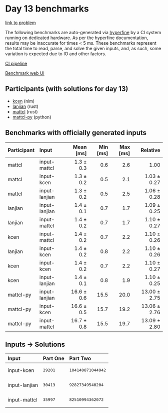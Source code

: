 # Day 13 benchmarks

[link to problem](https://adventofcode.com/2024/day/13)

The following benchmarks are auto-generated via
[hyperfine](https://github.com/sharkdp/hyperfine) by a CI system running on
dedicated hardware. As per the hyperfine documentation, results may be
inaccurate for times < 5 ms. These benchmarks represent the total time to read,
parse, and solve the given inputs, and, as such, some variation is expected due
to IO and other factors.

[CI pipeline](http://ci.papercode.net:8080/teams/main/pipelines/aoc2024)

[Benchmark web UI](https://aoc.ancalagon.black)


## Participants (with solutions for day 13)

- [kcen](https://github.com/kcen/aoc2024) (nim)
- [lanjian](https://github.com/lanjian/aoc-2024) (rust)
- [mattcl](https://github.com/mattcl/aoc2024) (rust)
- [mattcl-py](https://github.com/mattcl/aoc2024-py) (python)


## Benchmarks with officially generated inputs

| Participant | Input | Mean [ms] | Min [ms] | Max [ms] | Relative |
|:---|:---|---:|---:|---:|---:|
| mattcl | input-mattcl | 1.3 ± 0.3 | 0.6 | 2.6 | 1.00 |
| mattcl | input-kcen | 1.3 ± 0.2 | 0.5 | 2.1 | 1.03 ± 0.27 |
| mattcl | input-lanjian | 1.3 ± 0.2 | 0.5 | 2.5 | 1.06 ± 0.28 |
| lanjian | input-lanjian | 1.4 ± 0.1 | 0.7 | 1.7 | 1.09 ± 0.25 |
| lanjian | input-mattcl | 1.4 ± 0.2 | 0.7 | 1.7 | 1.10 ± 0.27 |
| kcen | input-mattcl | 1.4 ± 0.2 | 0.7 | 2.2 | 1.10 ± 0.26 |
| lanjian | input-kcen | 1.4 ± 0.2 | 0.8 | 2.2 | 1.10 ± 0.26 |
| kcen | input-kcen | 1.4 ± 0.2 | 0.7 | 2.2 | 1.10 ± 0.27 |
| kcen | input-lanjian | 1.4 ± 0.1 | 0.8 | 1.9 | 1.10 ± 0.25 |
| mattcl-py | input-lanjian | 16.6 ± 0.6 | 15.5 | 20.0 | 13.00 ± 2.75 |
| mattcl-py | input-kcen | 16.6 ± 0.5 | 15.7 | 19.2 | 13.06 ± 2.76 |
| mattcl-py | input-mattcl | 16.7 ± 0.8 | 15.5 | 19.7 | 13.09 ± 2.80 |


## Inputs -> Solutions

| Input | Part One | Part Two |
|:---|:---|:---|
|input-kcen|<pre>29201</pre>|<pre>104140871044942</pre>|
|input-lanjian|<pre>30413</pre>|<pre>92827349540204</pre>|
|input-mattcl|<pre>35997</pre>|<pre>82510994362072</pre>|